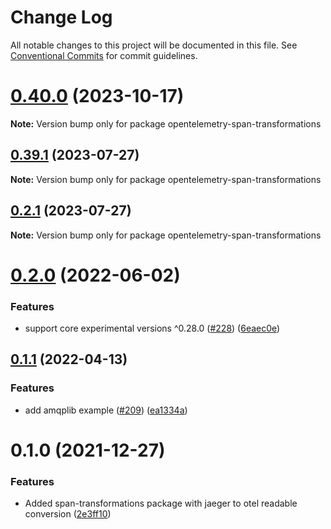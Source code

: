 # Change Log

All notable changes to this project will be documented in this file.
See [Conventional Commits](https://conventionalcommits.org) for commit guidelines.

# [0.40.0](https://github.com/aspecto-io/opentelemetry-ext-js/compare/opentelemetry-span-transformations@0.39.1...opentelemetry-span-transformations@0.40.0) (2023-10-17)

**Note:** Version bump only for package opentelemetry-span-transformations





## [0.39.1](https://github.com/aspecto-io/opentelemetry-ext-js/compare/opentelemetry-span-transformations@0.2.0...opentelemetry-span-transformations@0.39.1) (2023-07-27)

**Note:** Version bump only for package opentelemetry-span-transformations





## [0.2.1](https://github.com/aspecto-io/opentelemetry-ext-js/compare/opentelemetry-span-transformations@0.2.0...opentelemetry-span-transformations@0.2.1) (2023-07-27)

**Note:** Version bump only for package opentelemetry-span-transformations





# [0.2.0](https://github.com/aspecto-io/opentelemetry-ext-js/compare/opentelemetry-span-transformations@0.1.1...opentelemetry-span-transformations@0.2.0) (2022-06-02)


### Features

* support core experimental versions ^0.28.0 ([#228](https://github.com/aspecto-io/opentelemetry-ext-js/issues/228)) ([6eaec0e](https://github.com/aspecto-io/opentelemetry-ext-js/commit/6eaec0e6509edf066c6feb63504d4e9dd309c5ae))





## [0.1.1](https://github.com/aspecto-io/opentelemetry-ext-js/compare/opentelemetry-span-transformations@0.1.0...opentelemetry-span-transformations@0.1.1) (2022-04-13)


### Features

* add amqplib example ([#209](https://github.com/aspecto-io/opentelemetry-ext-js/issues/209)) ([ea1334a](https://github.com/aspecto-io/opentelemetry-ext-js/commit/ea1334a0c812d20ae0e3d9d9c5e8163b5b268ed3))





# 0.1.0 (2021-12-27)


### Features

* Added span-transformations package with jaeger to otel readable conversion ([2e3ff10](https://github.com/aspecto-io/opentelemetry-ext-js/commit/2e3ff10f1e7a387d2e5d714e560dc23365410d3c))
